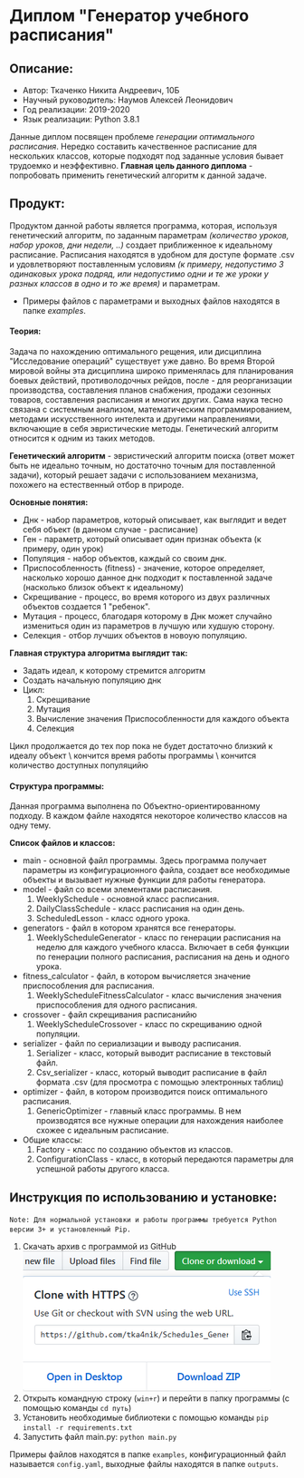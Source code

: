 # Диплом "Генератор учебного расписания"

## Описание:

- Автор: Ткаченко Никита Андреевич, 10Б
- Научный руководитель: Наумов Алексей Леонидович
- Год реализации: 2019-2020
- Язык реализации: Python 3.8.1

Данные диплом посвящен проблеме *генерации оптимального расписания*. Нередко составить качественное расписание для нескольких классов, которые подходят под заданные условия бывает трудоемко и неэффективно. **Главная цель данного диплома** - попробовать применить генетический алгоритм к данной задаче.

## Продукт:


Продуктом данной работы является программа, которая, используя генетический алгоритм, по заданным параметрам *(количество уроков, набор уроков, дни недели, ..)* создает приближенное к идеальному расписание. Расписания находятся в удобном для доступе формате .csv и удовлетворяют поставленным условиям *(к примеру, недопустимо 3 одинаковых урока подряд, или недопустимо одни и те же уроки у разных классов в одно и то же время)* и параметрам.

- Примеры файлов с параметрами и выходных файлов находятся в папке *examples*.

#### Теория:


Задача по нахождению оптимального рещения, или дисциплина "Исследование операций" существует уже давно. Во время Второй мировой войны эта дисциплина широко применялась для планирования боевых действий, противолодочных рейдов, после - для реорганизации производства, составления планов снабжения, продажи сезонных товаров, составления расписания и многих других. Сама наука тесно связана с системным анализом, математическим программированием, методами искусственного интелекта и другими направлениями, включающие в себя эвристические методы. Генетический алгоритм относится к одним из таких методов.

**Генетический алгоритм** - эвристический алгоритм поиска (ответ может быть не идеально точным, но достаточно точным для поставленной задачи), который решает задачи с использованием механизма, похожего на естественный отбор в природе.

**Основные понятия:**
- Днк - набор параметров, который описывает, как выглядит и ведет себя объект (в данном случае - расписание)
- Ген - параметр, который описывает один признак объекта (к примеру, один урок) 
- Популяция - набор объектов, каждый со своим днк.
- Приспособленность (fitness) - значение, которое определяет, насколько хорошо данное днк подходит к поставленной задаче (насколько близок объект к идеальному)
- Скрещивание - процесс, во время которого из двух различных объектов создается 1 "ребенок".
- Мутация - процесс, благодаря которому в Днк может случайно измениться один из параметров в лучшую или худшую сторону.
- Селекция - отбор лучших объектов в новоую популяцию.


**Главная структура алгоритма выглядит так:**
- Задать идеал, к которому стремится алгоритм
- Создать начальную популяцию днк
- Цикл:
  1. Скрещивание
  2. Мутация
  3. Вычисление значения Приспособленности для каждого объекта
  4. Селекция
  
Цикл продолжается до тех пор пока не будет достаточно близкий к идеалу объект \ кончится время работы программы \ кончится количество доступных популяцийю

#### Структура программы:


Данная программа выполнена по Объектно-ориентированному подходу. В каждом файле находятся некоторое количество классов на одну тему.

**Список файлов и классов:**
- main - основной файл программы. Здесь программа получает параметры из конфигурационного файла,
создает все необходимые объекты и вызывает нужные функции для работы генератора. 
- model - файл со всеми элементами расписания.
  1. WeeklySchedule - основной класс расписания.
  2. DailyClassSchedule - класс расписания на один день.
  3. ScheduledLesson - класс одного урока.
- generators - файл в котором хранятся все генераторы.
  1. WeeklyScheduleGenerator - класс по генерации расписания на неделю для каждого учебного класса. Включает в себя функции по генерации полного расписания, расписания на день и одного урока.
- fitness_calculator - файл, в котором вычисляется значение приспособления для расписания.
  1. WeeklyScheduleFitnessCalculator - класс вычисления значения приспособления для одного расписания.
- crossover - файл скрещивания расписанийю
  1. WeeklyScheduleCrossover - класс по скрещиванию одной популяции.
- serializer - файл по сериализации и выводу расписания.
  1. Serializer - класс, который выводит расписание в текстовый файл.
  2. Csv_serializer - класс, который выводит расписание в файл формата .csv (для просмотра с помощью электронных таблиц)
- optimizer - файл, в котором производится поиск оптимального расписания.
  1. GenericOptimizer - главный класс программы. В нем производятся все нужные операции для нахождения наиболее схожее с идеальным расписание.
- Общие классы:
  1. Factory - класс по созданию объектов из классов.
  2. ConfigurationClass - класс, в который передаются параметры для успешной работы другого класса.
  
## Инструкция по использованию и установке:
`Note: Для нормальной установки и работы программы требуется Python версии 3+ и установленный Pip.`
1. Скачать архив с программой из GitHub 
![Кнопка загрузки](/static/Pictures/dd_btn.png "Кнопка загрузки")
2. Открыть командную строку (`win+r`) и перейти в папку программы (с помощью команды `cd путь`)
3. Установить необходимые библиотеки с помощью команды `pip install -r requirements.txt`
4. Запустить файл main.py: `python main.py` 

Примеры файлов находятся в папке `examples`, конфигурационный файл называется `config.yaml`, выходные файлы находятся в папке `outputs`. 
 